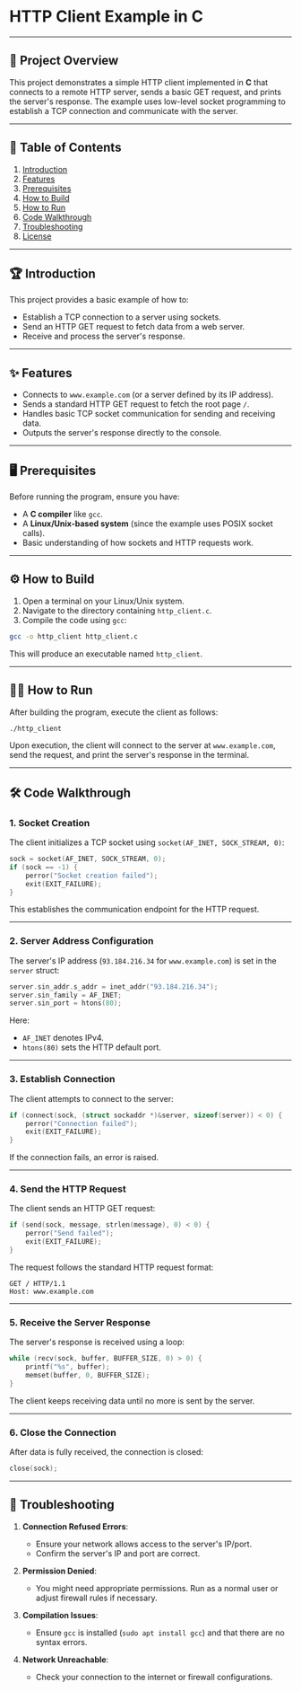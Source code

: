 # HTTP Client Example in C

---

## 🚀 **Project Overview**

This project demonstrates a simple HTTP client implemented in **C** that connects to a remote HTTP server, sends a basic GET request, and prints the server's response. The example uses low-level socket programming to establish a TCP connection and communicate with the server.

---

## 📂 **Table of Contents**

1. [Introduction](#introduction)  
2. [Features](#features)  
3. [Prerequisites](#prerequisites)  
4. [How to Build](#how-to-build)  
5. [How to Run](#how-to-run)  
6. [Code Walkthrough](#code-walkthrough)  
7. [Troubleshooting](#troubleshooting)  
8. [License](#license)  

---

## 🏆 **Introduction**

This project provides a basic example of how to:

- Establish a TCP connection to a server using sockets.  
- Send an HTTP GET request to fetch data from a web server.  
- Receive and process the server's response.

---

## ✨ **Features**

- Connects to `www.example.com` (or a server defined by its IP address).
- Sends a standard HTTP GET request to fetch the root page `/`.
- Handles basic TCP socket communication for sending and receiving data.
- Outputs the server's response directly to the console.

---

## 🖥️ **Prerequisites**

Before running the program, ensure you have:

- A **C compiler** like `gcc`.  
- A **Linux/Unix-based system** (since the example uses POSIX socket calls).  
- Basic understanding of how sockets and HTTP requests work.

---

## ⚙️ **How to Build**

1. Open a terminal on your Linux/Unix system.  
2. Navigate to the directory containing `http_client.c`.  
3. Compile the code using `gcc`:  

```bash
gcc -o http_client http_client.c
```

This will produce an executable named `http_client`.

---

## 🏃‍♂️ **How to Run**

After building the program, execute the client as follows:

```bash
./http_client
```

Upon execution, the client will connect to the server at `www.example.com`, send the request, and print the server's response in the terminal.

---

## 🛠️ **Code Walkthrough**

### 1. **Socket Creation**
The client initializes a TCP socket using `socket(AF_INET, SOCK_STREAM, 0)`:

```c
sock = socket(AF_INET, SOCK_STREAM, 0);
if (sock == -1) {
    perror("Socket creation failed");
    exit(EXIT_FAILURE);
}
```

This establishes the communication endpoint for the HTTP request.

---

### 2. **Server Address Configuration**
The server's IP address (`93.184.216.34` for `www.example.com`) is set in the `server` struct:

```c
server.sin_addr.s_addr = inet_addr("93.184.216.34");
server.sin_family = AF_INET;
server.sin_port = htons(80);
```

Here:
- `AF_INET` denotes IPv4.  
- `htons(80)` sets the HTTP default port.

---

### 3. **Establish Connection**
The client attempts to connect to the server:

```c
if (connect(sock, (struct sockaddr *)&server, sizeof(server)) < 0) {
    perror("Connection failed");
    exit(EXIT_FAILURE);
}
```

If the connection fails, an error is raised.

---

### 4. **Send the HTTP Request**
The client sends an HTTP GET request:

```c
if (send(sock, message, strlen(message), 0) < 0) {
    perror("Send failed");
    exit(EXIT_FAILURE);
}
```

The request follows the standard HTTP request format:

```text
GET / HTTP/1.1
Host: www.example.com
```

---

### 5. **Receive the Server Response**
The server's response is received using a loop:

```c
while (recv(sock, buffer, BUFFER_SIZE, 0) > 0) {
    printf("%s", buffer);
    memset(buffer, 0, BUFFER_SIZE);
}
```

The client keeps receiving data until no more is sent by the server.

---

### 6. **Close the Connection**
After data is fully received, the connection is closed:

```c
close(sock);
```

---

## 🛑 **Troubleshooting**

1. **Connection Refused Errors**:
   - Ensure your network allows access to the server's IP/port.
   - Confirm the server's IP and port are correct.

2. **Permission Denied**:
   - You might need appropriate permissions. Run as a normal user or adjust firewall rules if necessary.

3. **Compilation Issues**:
   - Ensure `gcc` is installed (`sudo apt install gcc`) and that there are no syntax errors.

4. **Network Unreachable**:
   - Check your connection to the internet or firewall configurations.